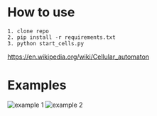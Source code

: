 # How to use
```
1. clone repo
2. pip install -r requirements.txt 
3. python start_cells.py

```

https://en.wikipedia.org/wiki/Cellular_automaton


# Examples

![example 1](http://i.imgur.com/F3XdXdw.png)
![example 2](http://i.imgur.com/7Wx9ISJ.png)
